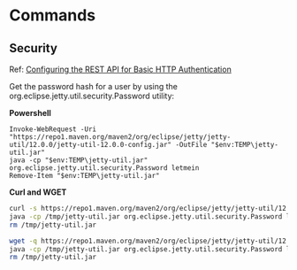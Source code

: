 # Commands

## Security

Ref: [Configuring the REST API for Basic HTTP Authentication
](https://docs.confluent.io/platform/current/schema-registry/security/index.html#configuring-the-rest-api-for-basic-http-authentication)

Get the password hash for a user by using the org.eclipse.jetty.util.security.Password utility:

**Powershell**
```psh
Invoke-WebRequest -Uri "https://repo1.maven.org/maven2/org/eclipse/jetty/jetty-util/12.0.0/jetty-util-12.0.0-config.jar" -OutFile "$env:TEMP\jetty-util.jar"
java -cp "$env:TEMP\jetty-util.jar" org.eclipse.jetty.util.security.Password letmein
Remove-Item "$env:TEMP\jetty-util.jar"
```

**Curl and WGET**
```bash
curl -s https://repo1.maven.org/maven2/org/eclipse/jetty/jetty-util/12.0.0/jetty-util-12.0.0-config.jar -o /tmp/jetty-util.jar && \
java -cp /tmp/jetty-util.jar org.eclipse.jetty.util.security.Password letmein && \
rm /tmp/jetty-util.jar

wget -q https://repo1.maven.org/maven2/org/eclipse/jetty/jetty-util/12.0.0/jetty-util-12.0.0-config.jar -O /tmp/jetty-util.jar && \
java -cp /tmp/jetty-util.jar org.eclipse.jetty.util.security.Password letmein && \
rm /tmp/jetty-util.jar
```
